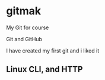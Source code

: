 # gitmak
My Git  for course 

Git and GitHub

I have created my first git and i liked it

## Linux CLI, and HTTP

